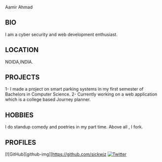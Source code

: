 Aamir Ahmad
## BIO ##
I am a cyber security and web development enthusiast.

## LOCATION ##
NOIDA,INDIA.
  

## PROJECTS ##
1- I made a project on smart parking systems in my first semester of Bachelors in Computer Science.
2- Currently working on a web application which is a college based Journey planner.
 

## HOBBIES ##
I do standup comedy and poetries in my part time.
Above all , I fork.


## PROFILES ##
[![GitHub][github-img]]https://github.com/sickwiz
[![Twitter][twitter-img]](https://twitter.com/_sickwiz)

[twitter-img]: https://i.imgur.com/wWzX9uB.png
[twitter-img]:https://i.imgur.com/9I6NRUm


